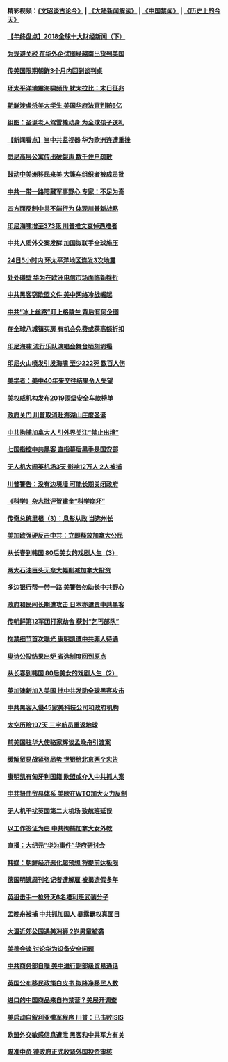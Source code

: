 #### 精彩视频：[《文昭谈古论今》](https://github.com/gfw-breaker/wenzhao/blob/master/README.md?t=12251531) | [《大陆新闻解读》](https://github.com/gfw-breaker/ntdtv-comedy/blob/master/README.md?t=12251531) | [《中国禁闻》](https://github.com/gfw-breaker/ntdtv-news/blob/master/README.md?t=12251531) | [《历史上的今天》](https://github.com/gfw-breaker/today-in-history/blob/master/README.md?t=12251531) 

#### [【年终盘点】2018全球十大财经新闻（下）](../pages/nsc418/n10918551.md?t=12251531) 

#### [为规避关税 在华外企试图经越南出货到美国](../pages/nsc418/n10931698.md?t=12251531) 

#### [传美国限期朝鲜3个月内回到谈判桌](../pages/nsc418/n10931073.md?t=12251531) 

#### [环太平洋地震海啸频传 犹太拉比：末日征兆](../pages/nsc418/n10931369.md?t=12251531) 

#### [朝鲜涉虐杀美大学生 美国华府法官判赔5亿](../pages/nsc418/n10931032.md?t=12251531) 

#### [组图：圣诞老人驾雪橇动身 为全球孩子送礼](../pages/nsc418/n10930732.md?t=12251531) 

#### [【新闻看点】当中共监视器 华为欧洲连遭重挫](../pages/nsc418/n10930646.md?t=12251531) 

#### [悉尼高层公寓传出破裂声 数千住户疏散](../pages/nsc418/n10930665.md?t=12251531) 

#### [鼓动中美洲移民来美 大篷车组织者被成员批](../pages/nsc418/n10930604.md?t=12251531) 

#### [中共一带一路暗藏军事野心 专家：不足为奇](../pages/nsc418/n10930595.md?t=12251531) 

#### [四方面反制中共不端行为 体现川普新战略](../pages/nsc418/n10930171.md?t=12251531) 

#### [印尼海啸增至373死 川普推文哀悼遇难者](../pages/nsc418/n10929896.md?t=12251531) 

#### [中共人质外交案发酵 加国拟联手全球施压](../pages/nsc418/n10928999.md?t=12251531) 

#### [24日5小时内 环太平洋地区连发3次地震](../pages/nsc418/n10929109.md?t=12251531) 

#### [处处碰壁 华为在欧洲电信市场面临新挫折](../pages/nsc418/n10929057.md?t=12251531) 

#### [中共黑客窃欧盟文件 美中网络冷战崛起](../pages/nsc418/n10928801.md?t=12251531) 

#### [中共“冰上丝路”盯上格陵兰 背后有何企图](../pages/nsc418/n10926007.md?t=12251531) 

#### [在全球八城镇买房 有机会免费或获高额折扣](../pages/nsc418/n10927163.md?t=12251531) 

#### [印尼海啸 流行乐队演唱会舞台顷刻坍塌](../pages/nsc418/n10927974.md?t=12251531) 

#### [印尼火山喷发引发海啸 至少222死 数百人伤](../pages/nsc418/n10927495.md?t=12251531) 

#### [美学者：美中40年来交往结果令人失望](../pages/nsc418/n10927569.md?t=12251531) 

#### [美权威机构发布2019顶级安全车款榜单](../pages/nsc418/n10927038.md?t=12251531) 

#### [政府关门 川普取消赴海湖山庄度圣诞](../pages/nsc418/n10927613.md?t=12251531) 

#### [中共拘捕加拿大人 引外界关注“禁止出境”](../pages/nsc418/n10927145.md?t=12251531) 

#### [七国指控中共黑客 直指幕后黑手是国安部](../pages/nsc418/n10927012.md?t=12251531) 

#### [无人机大闹英机场3天 影响12万人 2人被捕](../pages/nsc418/n10926742.md?t=12251531) 

#### [川普警告：没有边境墙 可能长期关闭政府](../pages/nsc418/n10926277.md?t=12251531) 

#### [《科学》杂志批评贺建奎“科学崩坏”](../pages/nsc418/n10925960.md?t=12251531) 

#### [传奇总统里根（3）：息影从政 当选州长](../pages/nsc418/n10925669.md?t=12251531) 

#### [美加欧强硬反击中共：立即释放加拿大公民](../pages/nsc418/n10925745.md?t=12251531) 

#### [从长春到韩国 80后美女的戏剧人生（3）](../pages/nsc418/n10923009.md?t=12251531) 

#### [两大石油巨头无奈大幅削减加拿大投资](../pages/nsc418/n10925542.md?t=12251531) 

#### [多边银行帮一带一路 美警告勿助长中共野心](../pages/nsc418/n10925309.md?t=12251531) 

#### [政府和民间长期遭攻击 日本亦谴责中共黑客](../pages/nsc418/n10924008.md?t=12251531) 

#### [传朝鲜第12军团打家劫舍 获封“乞丐部队”](../pages/nsc418/n10924553.md?t=12251531) 

#### [拘禁细节首次曝光 康明凯遭中共非人待遇](../pages/nsc418/n10924051.md?t=12251531) 

#### [卑诗公投结果出炉 省选制度回到原点](../pages/nsc418/n10924449.md?t=12251531) 

#### [从长春到韩国 80后美女的戏剧人生（2）](../pages/nsc418/n10916777.md?t=12251531) 

#### [英加澳新加入美国 批中共发动全球黑客攻击](../pages/nsc418/n10923357.md?t=12251531) 

#### [中共黑客入侵45家美科技公司和政府机构](../pages/nsc418/n10923136.md?t=12251531) 

#### [太空历险197天 三宇航员重返地球](../pages/nsc418/n10922909.md?t=12251531) 

#### [前美国驻华大使骆家辉谈孟晚舟引渡案](../pages/nsc418/n10923038.md?t=12251531) 

#### [缓解贸易战紧张局势 世银给北京两个忠告](../pages/nsc418/n10923048.md?t=12251531) 

#### [康明凯有匈牙利国籍 欧盟或介入中共抓人案](../pages/nsc418/n10922924.md?t=12251531) 

#### [中共扭曲贸易体系 美欧在WTO加大火力反制](../pages/nsc418/n10922906.md?t=12251531) 

#### [无人机干扰英国第二大机场 致航班延误](../pages/nsc418/n10922740.md?t=12251531) 

#### [以工作签证为由 中共拘捕加拿大女外教](../pages/nsc418/n10922534.md?t=12251531) 

#### [直播：大纪元“华为事件”华府研讨会](../pages/nsc418/n10921256.md?t=12251531) 

#### [韩媒：朝鲜经济恶化超预想 将提前达极限](../pages/nsc418/n10921675.md?t=12251531) 

#### [德国明镜周刊名记者遭解雇 被揭造假多年](../pages/nsc418/n10922296.md?t=12251531) 

#### [英狙击手一枪歼灭6名塔利班武装分子](../pages/nsc418/n10921949.md?t=12251531) 

#### [孟晚舟被捕 中共抓加国人 暴露霸权真面目](../pages/nsc418/n10921038.md?t=12251531) 

#### [大温近郊公园遇美洲狮 2岁男童被袭](../pages/nsc418/n10921281.md?t=12251531) 

#### [美德会谈 讨论华为设备安全问题](../pages/nsc418/n10921303.md?t=12251531) 

#### [中共商务部自曝 美中进行副部级贸易通话](../pages/nsc418/n10920635.md?t=12251531) 

#### [英国公布移民政策白皮书 拟降净移民人数](../pages/nsc418/n10920597.md?t=12251531) 

#### [进口的中国商品来自拘禁营？美展开调查](../pages/nsc418/n10920326.md?t=12251531) 

#### [美启动自叙利亚撤军程序 川普：已击败ISIS](../pages/nsc418/n10920579.md?t=12251531) 

#### [欧盟外交敏感信息遭泄 黑客和中共军方有关](../pages/nsc418/n10920529.md?t=12251531) 

#### [瞄准中资 德政府正式收紧外国投资审核](../pages/nsc418/n10920547.md?t=12251531) 

